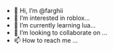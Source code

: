 - 👋 Hi, I’m @farghii
- 👀 I’m interested in roblox...
- 🌱 I’m currently learning lua...
- 💞️ I’m looking to collaborate on ...
- 📫 How to reach me ...

<!---
farghii/farghii is a ✨ special ✨ repository because its `README.md` (this file) appears on your GitHub profile.
You can click the Preview link to take a look at your changes.
--->
